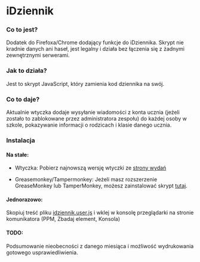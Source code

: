 # iDziennik

### Co to jest?

Dodatek do Firefoxa/Chrome dodający funkcje do iDziennika.
Skrypt nie kradnie danych ani haseł, jest legalny i działa bez łączenia się z żadnymi zewnętrznymi serwerami.

### Jak to działa?

Jest to skrypt JavaScript, który zamienia kod dziennika na swój.

### Co to daje?

Aktualnie wtyczka dodaje wysyłanie wiadomości z konta ucznia (jeżeli zostało to zablokowane przez administratora zespołu) do każdej osoby w szkole, pokazywanie informacji o rodzicach i klasie danego ucznia.

### Instalacja

#### Na stałe:
- Wtyczka:
Pobierz najnowszą wersję wtyczki ze [strony wydań](https://github.com/Bjornskjald/idziennik-addon/releases)

- Greasemonkey/Tampermonkey:
Jeżeli masz rozszerzenie GreaseMonkey lub TamperMonkey, możesz zainstalować skrypt [tutaj](https://github.com/Bjornskjald/idziennik-addon/raw/master/komunikator.user.js).

#### Jednorazowo:
Skopiuj treść pliku [idziennik.user.js](https://github.com/Bjornskjald/idziennik-addon/blob/master/komunikator.user.js) i wklej w konsolę przeglądarki na stronie komunikatora (PPM, Zbadaj element, Konsola)

#### TODO: 

Podsumowanie nieobecności z danego miesiąca i możliwość wydrukowania gotowego usprawiedliwienia.
